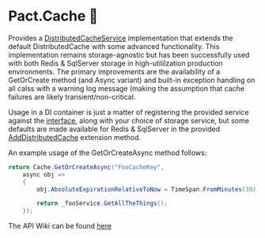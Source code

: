 # Pact.Cache 💨
Provides a [DistributedCacheService](./DistributedCacheService.cs) implementation that extends the default DistributedCache with some advanced functionality.
This implementation remains storage-agnostic but has been successfully used with both Redis & SqlServer storage in high-utililzation production environments.
The primary improvements are the availability of a GetOrCreate method (and Async variant) and built-in exception handling on all calss with a warning log message (making the assumption that cache failures are likely transient/non-critical.

Usage in a DI container is just a matter of registering the provided service against the [interface](./IDistributedCacheService.cs), along with your choice of storage service, but some defaults are made available for Redis & SqlServer in the provided [AddDistributedCache](./ServiceCollectionExtensions.cs) extension method.

An example usage of the GetOrCreateAsync method follows:
```c#
return Cache.GetOrCreateAsync("FooCacheKey",
    async obj =>
    {
        obj.AbsoluteExpirationRelativeToNow = TimeSpan.FromMinutes(30);

        return _fooService.GetAllTheThings();
    });
```
The API Wiki can be found [here](https://github.com/assureddt/pact/wiki/Pact-Cache-Index)

